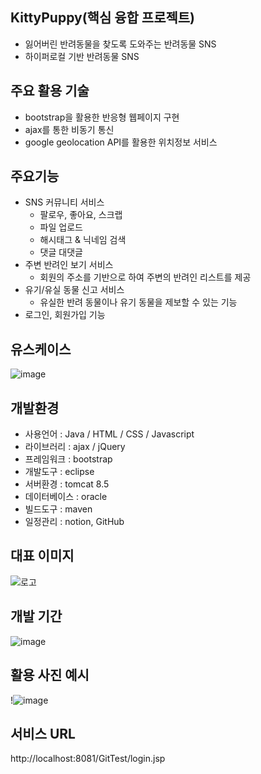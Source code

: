 ## KittyPuppy(핵심 융합 프로젝트)
- 잃어버린 반려동물을 찾도록 도와주는 반려동물 SNS
- 하이퍼로컬 기반 반려동물 SNS
## 주요 활용 기술
- bootstrap을 활용한 반응형 웹페이지 구현
- ajax를 통한 비동기 통신
- google geolocation API를 활용한 위치정보 서비스
## 주요기능
- SNS 커뮤니티 서비스
  - 팔로우, 좋아요, 스크랩
  - 파일 업로드
  - 해시태그 & 닉네임 검색
  - 댓글 대댓글
- 주변 반려인 보기 서비스
  - 회원의 주소를 기반으로 하여 주변의 반려인 리스트를 제공
- 유기/유실 동물 신고 서비스
  - 유실한 반려 동물이나 유기 동물을 제보할 수 있는 기능
- 로그인, 회원가입 기능
## 유스케이스
![image](https://user-images.githubusercontent.com/95062638/156504405-738332e3-d4f8-48a8-aa65-5fa19e1596ae.png)
## 개발환경
- 사용언어 : Java / HTML / CSS / Javascript
- 라이브러리 : ajax / jQuery
- 프레임워크 : bootstrap
- 개발도구 : eclipse
- 서버환경 : tomcat 8.5
- 데이터베이스 : oracle
- 빌드도구 : maven
- 일정관리 : notion, GitHub
## 대표 이미지
![로고](https://user-images.githubusercontent.com/95062638/156505611-c80ab865-d856-41f0-8426-70513fbf3d80.png)
## 개발 기간
![image](https://user-images.githubusercontent.com/95062638/156504648-8b355ba9-5e2a-4e3d-a6b2-f240a8f589c6.png)
## 활용 사진 예시
!![image](https://user-images.githubusercontent.com/95062638/156505307-001560bc-dff2-4e5f-97e5-764f15c9f204.png)
## 서비스 URL
http://localhost:8081/GitTest/login.jsp
